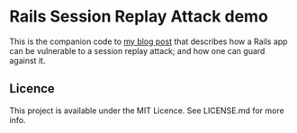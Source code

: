 # Rails Session Replay Attack demo

This is the companion code to [my blog post]() that describes how a Rails app can be vulnerable to a session replay attack; and how one can guard against it.

## Licence

This project is available under the MIT Licence. See LICENSE.md for more info.